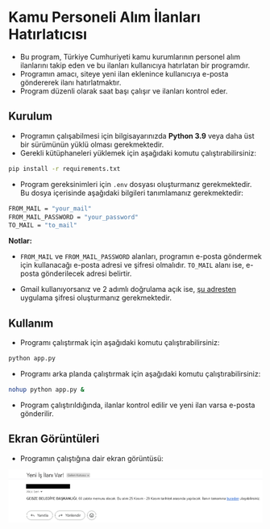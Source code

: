 # Kamu Personeli Alım İlanları Hatırlatıcısı

- Bu program, Türkiye Cumhuriyeti kamu kurumlarının personel alım ilanlarını takip eden ve bu ilanları kullanıcıya hatırlatan bir programdır.
- Programın amacı, siteye yeni ilan eklenince kullanıcıya e-posta göndererek ilanı hatırlatmaktır.
- Program düzenli olarak saat başı çalışır ve ilanları kontrol eder.

## Kurulum

- Programın çalışabilmesi için bilgisayarınızda **Python 3.9** veya daha üst bir sürümünün yüklü olması gerekmektedir.
- Gerekli kütüphaneleri yüklemek için aşağıdaki komutu çalıştırabilirsiniz:

```bash
pip install -r requirements.txt
```

- Program gereksinimleri için `.env` dosyası oluşturmanız gerekmektedir. Bu dosya içerisinde aşağıdaki bilgileri tanımlamanız gerekmektedir:

```bash
FROM_MAIL = "your_mail"
FROM_MAIL_PASSWORD = "your_password"
TO_MAIL = "to_mail"
```

**Notlar:**

- `FROM_MAIL` ve `FROM_MAIL_PASSWORD` alanları, programın e-posta göndermek için kullanacağı e-posta adresi ve şifresi olmalıdır. `TO_MAIL` alanı ise, e-posta gönderilecek adresi belirtir.

- Gmail kullanıyorsanız ve 2 adımlı doğrulama açık ise, [şu adresten](https://myaccount.google.com/apppasswords) uygulama şifresi oluşturmanız gerekmektedir.

## Kullanım

- Programı çalıştırmak için aşağıdaki komutu çalıştırabilirsiniz:

```bash
python app.py
```

- Programı arka planda çalıştırmak için aşağıdaki komutu çalıştırabilirsiniz:

```bash
nohup python app.py &
```

- Program çalıştırıldığında, ilanlar kontrol edilir ve yeni ilan varsa e-posta gönderilir.

## Ekran Görüntüleri

- Programın çalıştığına dair ekran görüntüsü:

![image](img/image.png)
